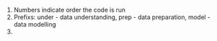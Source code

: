 1. Numbers indicate order the code is run
2. Prefixs:
  under - data understanding,
  prep - data preparation,
  model - data modelling
3.  
